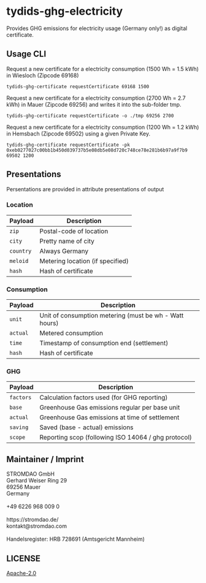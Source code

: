 # tydids-ghg-electricity
Provides GHG emissions for electricity usage (Germany only!) as digital certificate.

## Usage CLI

Request a new certificate for a electricity consumption (1500 Wh = 1.5 kWh) in Wiesloch (Zipcode 69168)
```shell
tydids-ghg-certificate requestCertificate 69168 1500
```
Request a new certificate for a electricity consumption (2700 Wh = 2.7 kWh) in Mauer (Zipcode 69256) and writes it into the sub-folder tmp.
```shell
tydids-ghg-certificate requestCertificate -o ./tmp 69256 2700
```
Request a new certificate for a electricity consumption (1200 Wh = 1.2 kWh) in Hemsbach (Zipcode 69502) using a given Private Key.
```shell
tydids-ghg-certificate requestCertificate -pk 0xeb0277027c00bb1b450d039737b5e08db5e08d720c748ce78e281b6b97a9f7b9 69502 1200
```

## Presentations 

Persentations are provided in attribute presentations of output

### Location
| Payload  | Description  |
|---|---|
| `zip`  | Postal-code of location |
| `city`  | Pretty name of city |
| `country`  | Always Germany |
| `meloid`  | Metering location (if specified) |
| `hash`  | Hash of certificate |

### Consumption
| Payload  | Description  |
|---|---|
| `unit`  | Unit of consumption metering (must be wh - Watt hours) |
| `actual`  | Metered consumption |
| `time`  | Timestamp of consumption end (settlement) |
| `hash`  | Hash of certificate |

### GHG
| Payload  | Description  |
|---|---|
| `factors`  | Calculation factors used (for GHG reporting) |
| `base`  | Greenhouse Gas emissions regular per base unit |
| `actual`  | Greenhouse Gas emissions at time of settlement |
| `saving`  | Saved (base - actual) emissions |
| `scope`  | Reporting scop (following ISO 14064 / ghg protocol) |

## Maintainer / Imprint
<addr>
STROMDAO GmbH<br/>
Gerhard Weiser Ring 29  <br/>
69256 Mauer  <br/>
Germany  <br/>
  <br/>
+49 6226 968 009 0  <br/>
  <br/>
https://stromdao.de/ <br/>
kontakt@stromdao.com  <br/>
  <br/>
Handelsregister: HRB 728691 (Amtsgericht Mannheim)
</addr>

## LICENSE
[Apache-2.0](./LICENSE)




